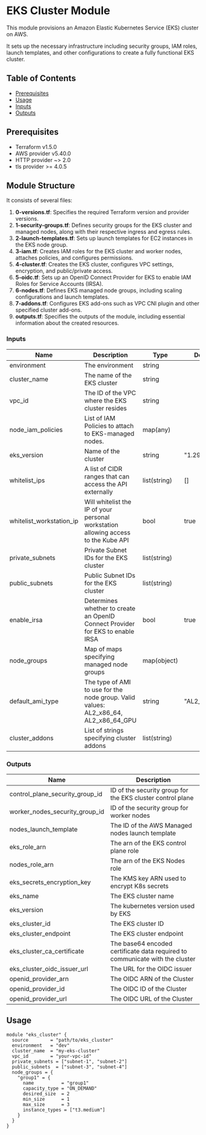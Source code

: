 # EKS Cluster Module

This module provisions an Amazon Elastic Kubernetes Service (EKS) cluster on AWS.

It sets up the necessary infrastructure including security groups, IAM roles, launch templates, and other configurations to create a fully functional EKS cluster.

## Table of Contents

- [Prerequisites](#prerequisites)
- [Usage](#usage)
- [Inputs](#inputs)
- [Outputs](#outputs)

## Prerequisites

- Terraform v1.5.0
- AWS provider v5.40.0
- HTTP provider ~> 2.0
- tls provider >= 4.0.5

## Module Structure

It consists of several files:

1. **0-versions.tf**: Specifies the required Terraform version and provider versions.
2. **1-security-groups.tf**: Defines security groups for the EKS cluster and managed nodes, along with their respective ingress and egress rules.
3. **2-launch-templates.tf**: Sets up launch templates for EC2 instances in the EKS node group.
4. **3-iam.tf**: Creates IAM roles for the EKS cluster and worker nodes, attaches policies, and configures permissions.
5. **4-cluster.tf**: Creates the EKS cluster, configures VPC settings, encryption, and public/private access.
6. **5-oidc.tf**: Sets up an OpenID Connect Provider for EKS to enable IAM Roles for Service Accounts (IRSA).
7. **6-nodes.tf**: Defines EKS managed node groups, including scaling configurations and launch templates.
8. **7-addons.tf**: Configures EKS add-ons such as VPC CNI plugin and other specified cluster add-ons.
9. **outputs.tf**: Specifies the outputs of the module, including essential information about the created resources.


### Inputs

| Name                      | Description                                                                                                           | Type            | Default       | Required |
|---------------------------|-----------------------------------------------------------------------------------------------------------------------|-----------------|---------------|----------|
| environment               | The environment                                                                                                       | string          |               | yes      |
| cluster_name              | The name of the EKS cluster                                                                                           | string          |               | yes      |
| vpc_id                    | The ID of the VPC where the EKS cluster resides                                                                       | string          |               | yes      |
| node_iam_policies         | List of IAM Policies to attach to EKS-managed nodes.                                                                  | map(any)        |               | no       |
| eks_version               | Name of the cluster                                                                                                   | string          | "1.29"        | no       |
| whitelist_ips             | A list of CIDR ranges that can access the API externally                                                              | list(string)    | []            | no       |
| whitelist_workstation_ip  | Will whitelist the IP of your personal workstation allowing access to the Kube API                                    | bool            | true          | no       |
| private_subnets           | Private Subnet IDs for the EKS cluster                                                                                | list(string)    |               | yes      |
| public_subnets            | Public Subnet IDs for the EKS cluster                                                                                 | list(string)    |               | yes      |
| enable_irsa               | Determines whether to create an OpenID Connect Provider for EKS to enable IRSA                                        | bool            | true          | no       |
| node_groups               | Map of maps specifying managed node groups                                                                            | map(object)     |               | no       |
| default_ami_type          | The type of AMI to use for the node group. Valid values: AL2_x86_64, AL2_x86_64_GPU                                  | string          | "AL2_x86_64" | no       |
| cluster_addons            | List of strings specifying cluster addons                                                                             | list(string)    |               | no       |

### Outputs

| Name                                | Description                                               |
|-------------------------------------|-----------------------------------------------------------|
| control_plane_security_group_id     | ID of the security group for the EKS cluster control plane |
| worker_nodes_security_group_id      | ID of the security group for worker nodes                 |
| nodes_launch_template               | The ID of the AWS Managed nodes launch template           |
| eks_role_arn                        | The arn of the EKS control plane role                     |
| nodes_role_arn                      | The arn of the EKS Nodes role                             |
| eks_secrets_encryption_key          | The KMS key ARN used to encrypt K8s secrets               |
| eks_name                            | The EKS cluster name                                      |
| eks_version                         | The kubernetes version used by EKS                        |
| eks_cluster_id                      | The EKS cluster ID                                        |
| eks_cluster_endpoint                | The EKS cluster endpoint                                  |
| eks_cluster_ca_certificate          | The base64 encoded certificate data required to communicate with the cluster |
| eks_cluster_oidc_issuer_url         | The URL for the OIDC issuer                               |
| openid_provider_arn                 | The OIDC ARN of the Cluster                               |
| openid_provider_id                  | The OIDC ID of the Cluster                                |
| openid_provider_url                 | The OIDC URL of the Cluster                               |


## Usage

```hcl
module "eks_cluster" {
  source        = "path/to/eks_cluster"
  environment   = "dev"
  cluster_name  = "my-eks-cluster"
  vpc_id        = "your-vpc-id"
  private_subnets = ["subnet-1", "subnet-2"]
  public_subnets  = ["subnet-3", "subnet-4"]
  node_groups = {
    "group1" = {
      name          = "group1"
      capacity_type = "ON_DEMAND"
      desired_size  = 2
      min_size      = 1
      max_size      = 3
      instance_types = ["t3.medium"]
    }
  }
}

